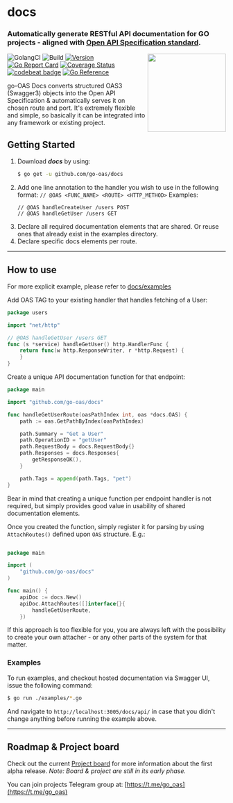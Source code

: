 # docs

### Automatically generate RESTful API documentation for GO projects - aligned with [Open API Specification standard](https://github.com/OAI/OpenAPI-Specification/blob/master/versions/3.0.3.md).

<img align="right" width="180px" src="https://raw.githubusercontent.com/kaynetik/dotfiles/master/svg-resources/go-grpc-web.svg">

![GolangCI](https://github.com/go-oas/docs/workflows/golangci/badge.svg?branch=main)
![Build](https://github.com/go-oas/docs/workflows/Build/badge.svg?branch=main)
[![Version](https://img.shields.io/badge/version-v1.0.0-green.svg)](https://github.com/go-oas/docs/releases)
[![Go Report Card](https://goreportcard.com/badge/github.com/go-oas/docs)](https://goreportcard.com/report/github.com/go-oas/docs)
[![Coverage Status](https://coveralls.io/repos/github/go-oas/docs/badge.svg?branch=main)](https://coveralls.io/github/go-oas/docs?branch=main)
[![codebeat badge](https://codebeat.co/badges/32b86556-84e3-4db9-9f11-923d12994f90)](https://codebeat.co/projects/github-com-go-oas-docs-main)
[![Go Reference](https://pkg.go.dev/badge/github.com/go-oas/docs.svg)](https://pkg.go.dev/github.com/go-oas/docs)

go-OAS Docs converts structured OAS3 (Swagger3) objects into the Open API Specification & automatically serves it on
chosen route and port. It's extremely flexible and simple, so basically it can be integrated into any framework or
existing project.

## Getting Started

1. Download **_docs_** by using:
   ```sh
   $ go get -u github.com/go-oas/docs
   ``` 
2. Add one line annotation to the handler you wish to use in the following
   format: `// @OAS <FUNC_NAME> <ROUTE> <HTTP_METHOD>`
   Examples:
   ```
   // @OAS handleCreateUser /users POST
   // @OAS handleGetUser /users GET
   ```
3. Declare all required documentation elements that are shared. Or reuse ones that already exist in the examples
   directory.
4. Declare specific docs elements per route.

----

## How to use

For more explicit example, please refer to [docs/examples](https://github.com/go-oas/docs/examples)

Add OAS TAG to your existing handler that handles fetching of a User:

```go
package users

import "net/http"

// @OAS handleGetUser /users GET
func (s *service) handleGetUser() http.HandlerFunc {
	return func(w http.ResponseWriter, r *http.Request) {
	}
}
```

Create a unique API documentation function for that endpoint:

```go
package main

import "github.com/go-oas/docs"

func handleGetUserRoute(oasPathIndex int, oas *docs.OAS) {
	path := oas.GetPathByIndex(oasPathIndex)

	path.Summary = "Get a User"
	path.OperationID = "getUser"
	path.RequestBody = docs.RequestBody{}
	path.Responses = docs.Responses{
		getResponseOK(),
	}

	path.Tags = append(path.Tags, "pet")
}
```

Bear in mind that creating a unique function per endpoint handler is not required, but simply provides good value in
usability of shared documentation elements.

Once you created the function, simply register it for parsing by using `AttachRoutes()` defined upon `OAS` structure.
E.g.:

```go

package main

import (
	"github.com/go-oas/docs"
)

func main() {
	apiDoc := docs.New()
	apiDoc.AttachRoutes([]interface{}{
		handleGetUserRoute,
	})
```

If this approach is too flexible for you, you are always left with the possibility to create your own attacher - or any
other parts of the system for that matter.

### Examples

To run examples, and checkout hosted documentation via Swagger UI, issue the following command:

```sh
$ go run ./examples/*.go
```

And navigate to `http://localhost:3005/docs/api/` in case that you didn't change anything before running the example
above.

----

## Roadmap & Project board

Check out the current [Project board](https://github.com/go-oas/docs/projects/1) for more information about the first
alpha release. _Note: Board & project are still in its early phase._

You can join projects Telegram group at: [https://t.me/go_oas](https://t.me/go_oas)